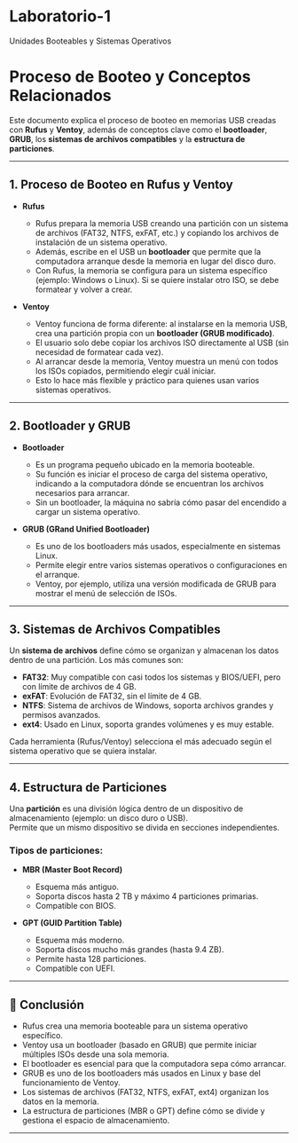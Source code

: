 # Laboratorio-1
Unidades Booteables y Sistemas Operativos 
# Proceso de Booteo y Conceptos Relacionados

Este documento explica el proceso de booteo en memorias USB creadas con **Rufus** y **Ventoy**, además de conceptos clave como el **bootloader**, **GRUB**, los **sistemas de archivos compatibles** y la **estructura de particiones**.

---

## 1. Proceso de Booteo en Rufus y Ventoy

- **Rufus**  
  - Rufus prepara la memoria USB creando una partición con un sistema de archivos (FAT32, NTFS, exFAT, etc.) y copiando los archivos de instalación de un sistema operativo.  
  - Además, escribe en el USB un **bootloader** que permite que la computadora arranque desde la memoria en lugar del disco duro.  
  - Con Rufus, la memoria se configura para un sistema específico (ejemplo: Windows o Linux). Si se quiere instalar otro ISO, se debe formatear y volver a crear.

- **Ventoy**  
  - Ventoy funciona de forma diferente: al instalarse en la memoria USB, crea una partición propia con un **bootloader (GRUB modificado)**.  
  - El usuario solo debe copiar los archivos ISO directamente al USB (sin necesidad de formatear cada vez).  
  - Al arrancar desde la memoria, Ventoy muestra un menú con todos los ISOs copiados, permitiendo elegir cuál iniciar.  
  - Esto lo hace más flexible y práctico para quienes usan varios sistemas operativos.

---

## 2. Bootloader y GRUB

- **Bootloader**  
  - Es un programa pequeño ubicado en la memoria booteable.  
  - Su función es iniciar el proceso de carga del sistema operativo, indicando a la computadora dónde se encuentran los archivos necesarios para arrancar.  
  - Sin un bootloader, la máquina no sabría cómo pasar del encendido a cargar un sistema operativo.

- **GRUB (GRand Unified Bootloader)**  
  - Es uno de los bootloaders más usados, especialmente en sistemas Linux.  
  - Permite elegir entre varios sistemas operativos o configuraciones en el arranque.  
  - Ventoy, por ejemplo, utiliza una versión modificada de GRUB para mostrar el menú de selección de ISOs.

---

## 3. Sistemas de Archivos Compatibles

Un **sistema de archivos** define cómo se organizan y almacenan los datos dentro de una partición. Los más comunes son:

- **FAT32**: Muy compatible con casi todos los sistemas y BIOS/UEFI, pero con límite de archivos de 4 GB.  
- **exFAT**: Evolución de FAT32, sin el límite de 4 GB.  
- **NTFS**: Sistema de archivos de Windows, soporta archivos grandes y permisos avanzados.  
- **ext4**: Usado en Linux, soporta grandes volúmenes y es muy estable.  

Cada herramienta (Rufus/Ventoy) selecciona el más adecuado según el sistema operativo que se quiera instalar.

---

## 4. Estructura de Particiones

Una **partición** es una división lógica dentro de un dispositivo de almacenamiento (ejemplo: un disco duro o USB).  
Permite que un mismo dispositivo se divida en secciones independientes.

### Tipos de particiones:

- **MBR (Master Boot Record)**  
  - Esquema más antiguo.  
  - Soporta discos hasta 2 TB y máximo 4 particiones primarias.  
  - Compatible con BIOS.

- **GPT (GUID Partition Table)**  
  - Esquema más moderno.  
  - Soporta discos mucho más grandes (hasta 9.4 ZB).  
  - Permite hasta 128 particiones.  
  - Compatible con UEFI.  

---

## 📌 Conclusión

- Rufus crea una memoria booteable para un sistema operativo específico.  
- Ventoy usa un bootloader (basado en GRUB) que permite iniciar múltiples ISOs desde una sola memoria.  
- El bootloader es esencial para que la computadora sepa cómo arrancar.  
- GRUB es uno de los bootloaders más usados en Linux y base del funcionamiento de Ventoy.  
- Los sistemas de archivos (FAT32, NTFS, exFAT, ext4) organizan los datos en la memoria.  
- La estructura de particiones (MBR o GPT) define cómo se divide y gestiona el espacio de almacenamiento.  

---
